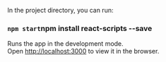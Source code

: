 
In the project directory, you can run:

### `npm start`npm install react-scripts --save

Runs the app in the development mode.<br>
Open [http://localhost:3000](http://localhost:3000) to view it in the browser.

